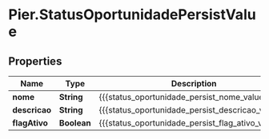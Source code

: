 # Pier.StatusOportunidadePersistValue

## Properties
Name | Type | Description | Notes
------------ | ------------- | ------------- | -------------
**nome** | **String** | {{{status_oportunidade_persist_nome_value}}} | [optional] 
**descricao** | **String** | {{{status_oportunidade_persist_descricao_value}}} | 
**flagAtivo** | **Boolean** | {{{status_oportunidade_persist_flag_ativo_value}}} | 


